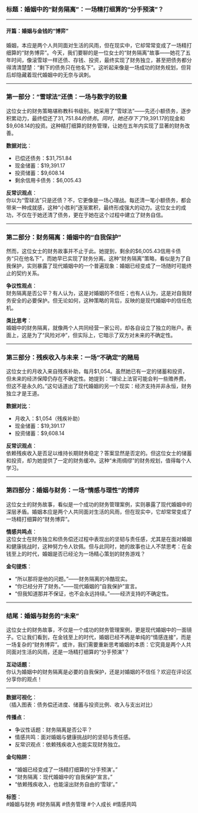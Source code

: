 ### 标题：**婚姻中的“财务隔离”：一场精打细算的“分手预演”？**

---

#### 开篇：婚姻与金钱的“博弈”
婚姻，本应是两个人共同面对生活的风雨，但在现实中，它却常常变成了一场精打细算的“财务博弈”。今天，我们要聊的是一位女士的“财务隔离”故事——她花了五年时间，像滚雪球一样还债、存钱、投资，最终实现了财务独立，甚至把债务都分得清清楚楚：“剩下的债务只在他名下”。这听起来像是一场成功的财务规划，但背后却隐藏着现代婚姻中的无奈与讽刺。

---

### 第一部分：**“雪球法”还债：一场与数字的较量**
这位女士的财务策略堪称教科书级别。她采用了“雪球法”——先还小额债务，逐步积累动力，最终偿还了$31,751.84的债务。同时，她还存下了$19,391.17的现金和$9,608.14的投资。这种精打细算的财务管理，让她在五年内实现了显著的财务改善。

**数据对比**：
- 已偿还债务：$31,751.84
- 现金储蓄：$19,391.17
- 投资储蓄：$9,608.14
- 剩余信用卡债务：$6,005.43

**反常识观点**：  
你以为“雪球法”只是还债？不，它更像是一场心理战。每还清一笔小额债务，都会带来一种成就感，这种“小胜利”逐渐累积，最终形成强大的动力。这位女士的成功，不仅在于她还清了债务，更在于她在这个过程中建立了财务自信。

---

### 第二部分：**财务隔离：婚姻中的“自我保护”**
然而，这位女士的财务故事并不止于此。她提到，剩余的$6,005.43信用卡债务“只在他名下”，而她早已实现了财务分离。这种“财务隔离”策略，看似是为了自我保护，实则暴露了现代婚姻中的一个普遍现象：婚姻已经变成了一场随时可能终止的契约关系。

**争议性观点**：  
财务隔离是否公平？有人认为，这是对婚姻的不信任；也有人认为，这是对自我财务安全的必要保护。但无论如何，这种策略的背后，反映的是现代婚姻中的信任危机。

**类比思考**：  
婚姻中的财务隔离，就像两个人共同经营一家公司，却各自设立了独立的账户。表面上，这是为了“风险对冲”，但实际上，它暗示了双方对未来的不确定性。

---

### 第三部分：**残疾收入与未来：一场“不确定”的赌局**
这位女士的月收入来自残疾补助，每月$1,054。虽然她已有一定的储蓄和投资，但未来的经济保障仍存在不确定性。她提到：“理论上法官可能会判一些赡养费，但这不是永久的。”这句话道出了现代婚姻的另一个现实：经济支持并非永恒，财务独立才是王道。

**数据对比**：
- 月收入：$1,054（残疾补助）
- 现金储蓄：$19,391.17
- 投资储蓄：$9,608.14

**反常识观点**：  
依赖残疾收入是否足以维持长期财务稳定？答案显然是否定的。但这位女士的储蓄和投资，却为她提供了一定的财务缓冲。这种“未雨绸缪”的财务规划，值得每个人学习。

---

### 第四部分：**婚姻与财务：一场“情感与理性”的博弈**
这位女士的财务故事，看似是一个成功的财务管理案例，实则暴露了现代婚姻中的深层矛盾。婚姻本应是两个人共同面对生活的风雨，但在现实中，它却常常变成了一场精打细算的“财务博弈”。

**情感共鸣点**：  
这位女士在财务独立和债务偿还过程中表现出的坚韧与责任感，尤其是在面对婚姻和健康挑战时，这种努力令人钦佩。但与此同时，她的故事也让人不禁思考：在金钱至上的时代，婚姻是否已经沦为一场精心策划的财务游戏？

**金句提炼**：  
- “所以那将是他的问题。”——财务隔离的冷酷现实。  
- “你已经分开了财务。”——现代婚姻的“自我保护”宣言。  
- “但我知道那并不保证，也不会永远持续。”——经济支持的不确定性。

---

### 结尾：**婚姻与财务的“未来”**
这位女士的财务故事，不仅是一个成功的财务管理案例，更是现代婚姻中的一面镜子。它让我们看到，在金钱至上的时代，婚姻已经不再是单纯的“情感连接”，而是一场复杂的“财务博弈”。或许，我们需要重新思考婚姻的本质：它究竟是两个人共同面对生活的风雨，还是一场精打细算的“分手预演”？

**互动话题**：  
你认为婚姻中的财务隔离是必要的自我保护，还是对婚姻的不信任？欢迎在评论区分享你的观点！

---

**数据可视化**：  
（插入图表：债务偿还进度、储蓄与投资比例、收入与支出对比）

**传播点**：  
- 争议性话题：财务隔离是否公平？  
- 情感共鸣：面对婚姻与健康挑战时的坚韧与责任感。  
- 反常识观点：依赖残疾收入也能实现财务独立。  

**金句陷阱**：  
- “婚姻已经变成了一场精打细算的‘分手预演’。”  
- “财务隔离：现代婚姻中的‘自我保护’宣言。”  
- “依赖残疾收入，也能滚出财务自由的‘雪球’。”  

**标签**：  
#婚姻与财务 #财务隔离 #债务管理 #个人成长 #情感共鸣